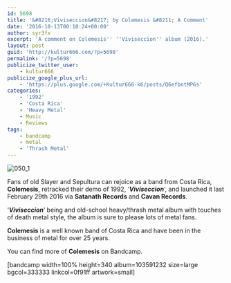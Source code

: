 ```yaml
---
id: 5698
title: '&#8216;Viviseccion&#8217; by Colemesis &#8211; A Comment'
date: '2016-10-13T00:10:24+00:00'
author: syr3fx
excerpt: 'A comment on Colemesis'' ''Viviseccion'' album (2016).'
layout: post
guid: 'http://kultur666.com/?p=5698'
permalink: '/?p=5698'
publicize_twitter_user:
    - kultur666
publicize_google_plus_url:
    - 'https://plus.google.com/+Kultur666-k6/posts/Q6efbntMP6s'
categories:
    - '1992'
    - 'Costa Rica'
    - 'Heavy Metal'
    - Music
    - Reviews
tags:
    - bandcamp
    - metal
    - 'Thrash Metal'
---
```


![050_1](http://localhost:8080/wp-content/uploads/2016/10/050_1.jpg)

Fans of old Slayer and Sepultura can rejoice as a band from Costa Rica, **Colemesis**, retracked their demo of 1992, ‘***Viviseccion***‘, and launched it last February 29th 2016 via **Satanath Records** and **Cavan Records**.

‘***Viviseccion***‘ being and old-school heavy/thrash metal album with touches of death metal style, the album is sure to please lots of metal fans.

**Colemesis** is a well known band of Costa Rica and have been in the business of metal for over 25 years.

You can find more of **Colemesis** on Bandcamp.

\[bandcamp width=100% height=340 album=103591232 size=large bgcol=333333 linkcol=0f91ff artwork=small\]
